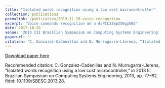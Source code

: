 ```yaml
---
title: "Isolated words recognition using a low cost microcontroller"
collection: publications
permalink: /publication/2013-11-26-voice-recognition
excerpt: 'Voice commands recognition on a dsPIC33ep256gp502'
date: 2017-10-26
venue: '2013 III Brazilian Symposium on Computing Systems Engineering'
paperurl: ''
citation: 'C. Gonzalez-Cadenillas and N. Murrugarra-Llerena, “Isolated words recognition using a low cost microcontroller,” in 2013 III Brazilian Symposium on Computing Systems Engineering, 2013, pp. 77–82. fidoi: 10.1109/SBESC.2013.28'
---
```


[Download paper here](https://link.springer.com/chapter/10.1007/978-3-030-00308-1_25)

Recommended citation: C. Gonzalez-Cadenillas and N. Murrugarra-Llerena, “Isolated words recognition using a low cost microcontroller,” in 2013 III Brazilian Symposium on Computing Systems Engineering, 2013, pp. 77–82. fidoi: 10.1109/SBESC.2013.28.
